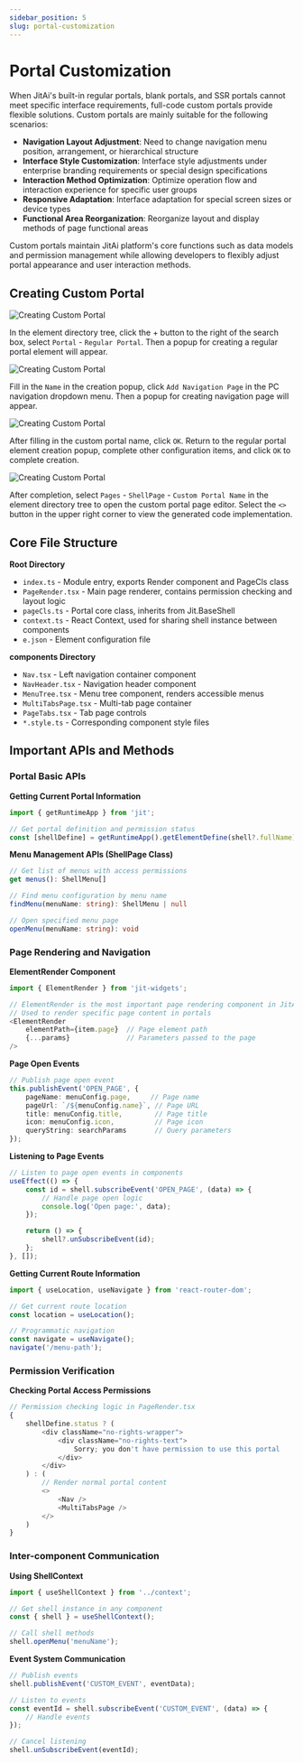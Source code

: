```yaml
---
sidebar_position: 5
slug: portal-customization
---
```


# Portal Customization

When JitAi's built-in regular portals, blank portals, and SSR portals cannot meet specific interface requirements, full-code custom portals provide flexible solutions. Custom portals are mainly suitable for the following scenarios:

- **Navigation Layout Adjustment**: Need to change navigation menu position, arrangement, or hierarchical structure
- **Interface Style Customization**: Interface style adjustments under enterprise branding requirements or special design specifications
- **Interaction Method Optimization**: Optimize operation flow and interaction experience for specific user groups
- **Responsive Adaptation**: Interface adaptation for special screen sizes or device types
- **Functional Area Reorganization**: Reorganize layout and display methods of page functional areas

Custom portals maintain JitAi platform's core functions such as data models and permission management while allowing developers to flexibly adjust portal appearance and user interaction methods.

## Creating Custom Portal

![Creating Custom Portal](./img/5/start-create.png)

In the element directory tree, click the + button to the right of the search box, select `Portal` - `Regular Portal`. Then a popup for creating a regular portal element will appear.

![Creating Custom Portal](./img/5/create-item.png)

Fill in the `Name` in the creation popup, click `Add Navigation Page` in the PC navigation dropdown menu. Then a popup for creating navigation page will appear.

![Creating Custom Portal](./img/5/create-config.png)

After filling in the custom portal name, click `OK`. Return to the regular portal element creation popup, complete other configuration items, and click `OK` to complete creation.

![Creating Custom Portal](./img/5/custom-code-tree.png)

After completion, select `Pages` - `ShellPage` - `Custom Portal Name` in the element directory tree to open the custom portal page editor. Select the `<>` button in the upper right corner to view the generated code implementation.

## Core File Structure

**Root Directory**
- `index.ts` - Module entry, exports Render component and PageCls class
- `PageRender.tsx` - Main page renderer, contains permission checking and layout logic
- `pageCls.ts` - Portal core class, inherits from Jit.BaseShell
- `context.ts` - React Context, used for sharing shell instance between components
- `e.json` - Element configuration file

**components Directory**
- `Nav.tsx` - Left navigation container component
- `NavHeader.tsx` - Navigation header component
- `MenuTree.tsx` - Menu tree component, renders accessible menus
- `MultiTabsPage.tsx` - Multi-tab page container
- `PageTabs.tsx` - Tab page controls
- `*.style.ts` - Corresponding component style files

## Important APIs and Methods

### Portal Basic APIs

**Getting Current Portal Information**
```typescript
import { getRuntimeApp } from 'jit';

// Get portal definition and permission status
const [shellDefine] = getRuntimeApp().getElementDefine(shell?.fullName);
```

**Menu Management APIs (ShellPage Class)**
```typescript
// Get list of menus with access permissions
get menus(): ShellMenu[]

// Find menu configuration by menu name
findMenu(menuName: string): ShellMenu | null

// Open specified menu page
openMenu(menuName: string): void
```

### Page Rendering and Navigation

**ElementRender Component**
```typescript
import { ElementRender } from 'jit-widgets';

// ElementRender is the most important page rendering component in JitAi
// Used to render specific page content in portals
<ElementRender
    elementPath={item.page}  // Page element path
    {...params}              // Parameters passed to the page
/>
```

**Page Open Events**
```typescript
// Publish page open event
this.publishEvent('OPEN_PAGE', {
    pageName: menuConfig.page,     // Page name
    pageUrl: `/${menuConfig.name}`, // Page URL
    title: menuConfig.title,        // Page title
    icon: menuConfig.icon,          // Page icon
    queryString: searchParams       // Query parameters
});
```

**Listening to Page Events**
```typescript
// Listen to page open events in components
useEffect(() => {
    const id = shell.subscribeEvent('OPEN_PAGE', (data) => {
        // Handle page open logic
        console.log('Open page:', data);
    });

    return () => {
        shell?.unSubscribeEvent(id);
    };
}, []);
```

**Getting Current Route Information**
```typescript
import { useLocation, useNavigate } from 'react-router-dom';

// Get current route location
const location = useLocation();

// Programmatic navigation
const navigate = useNavigate();
navigate('/menu-path');
```

### Permission Verification

**Checking Portal Access Permissions**
```typescript
// Permission checking logic in PageRender.tsx
{
    shellDefine.status ? (
        <div className="no-rights-wrapper">
            <div className="no-rights-text">
                Sorry; you don't have permission to use this portal
            </div>
        </div>
    ) : (
        // Render normal portal content
        <>
            <Nav />
            <MultiTabsPage />
        </>
    )
}
```

### Inter-component Communication

**Using ShellContext**
```typescript
import { useShellContext } from '../context';

// Get shell instance in any component
const { shell } = useShellContext();

// Call shell methods
shell.openMenu('menuName');
```

**Event System Communication**
```typescript
// Publish events
shell.publishEvent('CUSTOM_EVENT', eventData);

// Listen to events
const eventId = shell.subscribeEvent('CUSTOM_EVENT', (data) => {
    // Handle events
});

// Cancel listening
shell.unSubscribeEvent(eventId);
```